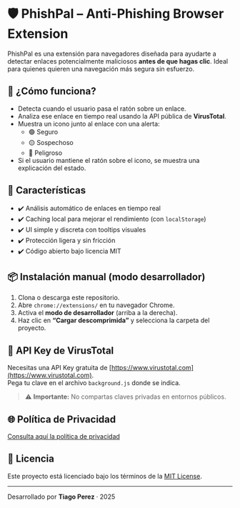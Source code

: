 # 🛡️ PhishPal – Anti-Phishing Browser Extension

PhishPal es una extensión para navegadores diseñada para ayudarte a detectar enlaces potencialmente maliciosos **antes de que hagas clic**. Ideal para quienes quieren una navegación más segura sin esfuerzo.

## 🚀 ¿Cómo funciona?

- Detecta cuando el usuario pasa el ratón sobre un enlace.
- Analiza ese enlace en tiempo real usando la API pública de **VirusTotal**.
- Muestra un icono junto al enlace con una alerta:
  - 🟢 Seguro
  - 🟡 Sospechoso
  - 🔴 Peligroso
- Si el usuario mantiene el ratón sobre el icono, se muestra una explicación del estado.

## 🔧 Características

- ✔️ Análisis automático de enlaces en tiempo real  
- ✔️ Caching local para mejorar el rendimiento (con `localStorage`)  
- ✔️ UI simple y discreta con tooltips visuales  
- ✔️ Protección ligera y sin fricción  
- ✔️ Código abierto bajo licencia MIT  

## 📦 Instalación manual (modo desarrollador)

1. Clona o descarga este repositorio.
2. Abre `chrome://extensions/` en tu navegador Chrome.
3. Activa el **modo de desarrollador** (arriba a la derecha).
4. Haz clic en **“Cargar descomprimida”** y selecciona la carpeta del proyecto.

## 🔑 API Key de VirusTotal

Necesitas una API Key gratuita de [https://www.virustotal.com](https://www.virustotal.com).  
Pega tu clave en el archivo `background.js` donde se indica.

> ⚠️ **Importante:** No compartas claves privadas en entornos públicos.

## 🌐 Política de Privacidad

[Consulta aquí la política de privacidad](https://tiagopf2.github.io/PhishPal/privacy.html)

## 📝 Licencia

Este proyecto está licenciado bajo los términos de la [MIT License](LICENSE.txt).

---

Desarrollado por **Tiago Perez** · 2025
